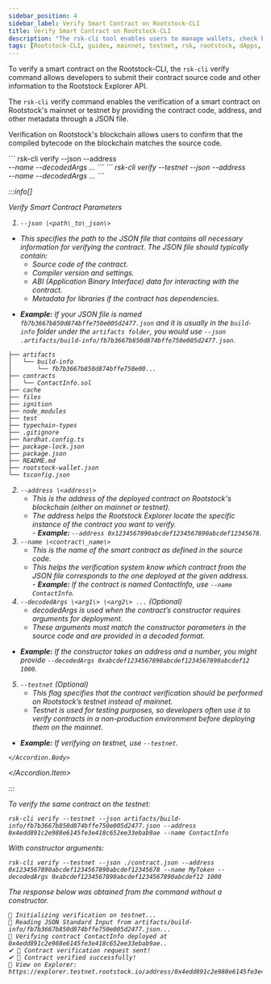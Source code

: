 ```yaml
---
sidebar_position: 4
sidebar_label: Verify Smart Contract on Rootstock-CLI
title: Verify Smart Contract on Rootstock-CLI  
description: "The rsk-cli tool enables users to manage wallets, check balances, send transactions, verify smart contracts and interact with smart contracts on the Rootstock blockchain - a Bitcoin sidechain designed for smart contracts. It supports both mainnet and testnet environments." 
tags: [Rootstock-CLI, guides, mainnet, testnet, rsk, rootstock, dApps, smart contracts, solidity]
---
```


To verify a smart contract on the Rootstock-CLI, the `rsk-cli` verify command allows developers to submit their contract source code and other information to the Rootstock Explorer API. 

The `rsk-cli` verify command enables the verification of a smart contract on Rootstock's mainnet or testnet by providing the contract code, address, and other metadata through a JSON file. 

Verification on Rootstock's blockchain allows users to confirm that the compiled bytecode on the blockchain matches the source code.


<Tabs>
  <TabItem value="contribute" label="Mainnet" default>
    ```
rsk-cli verify --json <path_to_json> --address <address> --name <contract_name> --decodedArgs <arg1> <arg2> ...
```
  </TabItem>
  <TabItem value="contest" label="Testnet">
   ```
rsk-cli verify --testnet --json <path_to_json> --address <address> --name <contract_name> --decodedArgs <arg1> <arg2> ...
```
  </TabItem>
 
</Tabs>

:::info[]

<Accordion>
  <Accordion.Item eventKey="0">
    <Accordion.Header as="h4">Verify Smart Contract Parameters</Accordion.Header>
    <Accordion.Body>
     
   1. `--json \<path\_to\_json\>`
   * This specifies the path to the JSON file that contains all necessary information for verifying the contract. The JSON file should typically contain:  
     * Source code of the contract.  
     * Compiler version and settings.  
     * ABI (Application Binary Interface) data for interacting with the contract.  
     * Metadata for libraries if the contract has dependencies.  

   - **Example:** If your JSON file is named `fb7b3667b850d874bffe750e005d2477.json` and it is usually in the `build-info` folder under the `artifacts folder`, you would use `--json .artifacts/build-info/fb7b3667b850d874bffe750e005d2477.json`.
  

   ```
   ├── artifacts
   │   └── build-info
   │       └── fb7b3667b850d874bffe750e00...
   ├── contracts
   │   └── ContactInfo.sol
   ├── cache
   ├── files
   ├── ignition
   ├── node_modules
   ├── test
   ├── typechain-types
   ├── .gitignore
   ├── hardhat.config.ts
   ├── package-lock.json
   ├── package.json
   ├── README.md
   ├── rootstock-wallet.json
   └── tsconfig.json
   ```

   2. `--address \<address\>`  
      * This is the address of the deployed contract on Rootstock's blockchain (either on mainnet or testnet).  
      * The address helps the Rootstock Explorer locate the specific instance of the contract you want to verify.  
    - **Example:** `--address 0x1234567890abcdef1234567890abcdef12345678`.  
   3. `--name \<contract\_name\>`  
      * This is the name of the smart contract as defined in the source code.  
      * This helps the verification system know which contract from the JSON file corresponds to the one deployed at the given address.  
    - **Example:** If the contract is named ContactInfo, use `--name ContactInfo`.  
   4. `--decodedArgs \<arg1\> \<arg2\> ...` *(Optional)*  
      * decodedArgs is used when the contract’s constructor requires arguments for deployment.  
      * These arguments must match the constructor parameters in the source code and are provided in a decoded format.  
   - **Example:** If the constructor takes an address and a number, you might provide `--decodedArgs 0xabcdef1234567890abcdef1234567890abcdef12 1000`.  
   5. `--testnet` *(Optional)*  
      * This flag specifies that the contract verification should be performed on Rootstock’s testnet instead of mainnet.  
      * Testnet is used for testing purposes, so developers often use it to verify contracts in a non-production environment before deploying them on the mainnet.  
   - **Example:** If verifying on testnet, use `--testnet`.

    </Accordion.Body>
  </Accordion.Item>
  
</Accordion>
:::

To verify the same contract on the testnet:

```
rsk-cli verify --testnet --json artifacts/build-info/fb7b3667b850d874bffe750e005d2477.json --address 0x4edd891c2e988e6145fe3e418c652ee33ebab9ae --name ContactInfo    
```

With constructor arguments:

```
rsk-cli verify --testnet --json ./contract.json --address 0x1234567890abcdef1234567890abcdef12345678 --name MyToken --decodedArgs 0xabcdef1234567890abcdef1234567890abcdef12 1000
```

The response below was obtained from the command without a constructor.

```                                  
🔧 Initializing verification on testnet...
📄 Reading JSON Standard Input from artifacts/build-info/fb7b3667b850d874bffe750e005d2477.json...
🔎 Verifying contract ContactInfo deployed at 0x4edd891c2e988e6145fe3e418c652ee33ebab9ae..
✔ 🎉 Contract verification request sent!
✔ 📜 Contract verified successfully!
🔗 View on Explorer: https://explorer.testnet.rootstock.io/address/0x4edd891c2e988e6145fe3e418c652ee33ebab9ae
```
